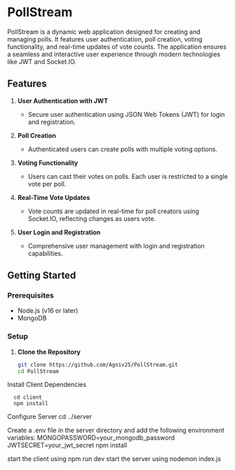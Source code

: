 # PollStream

PollStream is a dynamic web application designed for creating and managing polls. It features user authentication, poll creation, voting functionality, and real-time updates of vote counts. The application ensures a seamless and interactive user experience through modern technologies like JWT and Socket.IO.

## Features

1. **User Authentication with JWT**
   - Secure user authentication using JSON Web Tokens (JWT) for login and registration.

2. **Poll Creation**
   - Authenticated users can create polls with multiple voting options.

3. **Voting Functionality**
   - Users can cast their votes on polls. Each user is restricted to a single vote per poll.

4. **Real-Time Vote Updates**
   - Vote counts are updated in real-time for poll creators using Socket.IO, reflecting changes as users vote.

5. **User Login and Registration**
   - Comprehensive user management with login and registration capabilities.

## Getting Started

### Prerequisites

- Node.js (v16 or later)
- MongoDB

### Setup

1. **Clone the Repository**

   ```sh
   git clone https://github.com/Agniv25/PollStream.git
   cd PollStream
Install Client Dependencies
  
      cd client
      npm install



Configure Server
cd ../server

Create a .env file in the server directory and add the following environment variables:
MONGOPASSWORD=your_mongodb_password
JWTSECRET=your_jwt_secret
npm install



start the client using npm run dev
start the server using nodemon index.js

